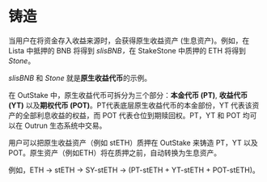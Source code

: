# 铸造

当用户在将资金存入收益来源时，会获得原生收益资产 (生息资产)。例如，在 Lista 中抵押的 BNB 将得到 _slisBNB，_&#x5728; StakeStone 中质押的 ETH 将得到 _Stone_。

_slisBNB_ 和 _Stone_ 就是**原生收益代币**的示例。

在 OutStake 中，原生收益代币可拆分为三个部分：**本金代币 (PT)**, **收益代币 (YT)** 以及**期权代币 (POT)**。PT代表底层原生收益代币的本金部份，YT 代表该资产的全部利息收益的权益，而 POT 代表仓位到期赎回权。PT，YT 和 POT 均可以在 Outrun 生态系统中交易。

用户可以把原生收益资产（例如 stETH）质押在 OutStake 来铸造 PT，YT 以及 POT。原生资产（例如ETH）将在质押之前，自动转换为生息资产。

例如，ETH → stETH → SY-stETH → (PT-stETH + YT-stETH + POT-stETH)。
